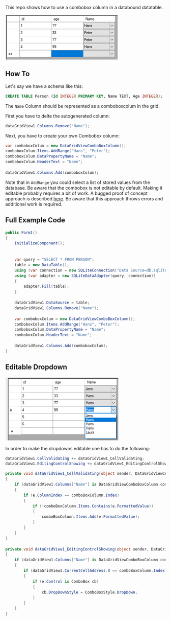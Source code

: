 This repo shows how to use a combobox column in a databound datatable.

![img](./resources/datagrid.PNG)

## How To

Let's say we have a schema like this:

```SQL
CREATE TABLE Person (Id INTEGER PRIMARY KEY, Name TEXT, Age INTEGER);
```

The `Name` Column should be represented as a comboboxcolum in the grid.

First you have to delte the autogenerated column:

```C#
dataGridView1.Columns.Remove("Name");
```

Next, you have to create your own Combobox column:

```C#
var comboboxColum = new DataGridViewComboBoxColumn();
comboboxColum.Items.AddRange("Hans", "Peter");
comboboxColum.DataPropertyName = "Name";
comboboxColum.HeaderText = "Name";

dataGridView1.Columns.Add(comboboxColum);
```

Note that in `AddRange` you could select a list of stored values from the database. 
Be aware that the combobox is not editable by default. Making it editable probably requires a bit of work.
A bugged proof of concept approach is described [here](https://bettereducation.com.au/forum/it.aspx?g=posts&t=1905). Be aware that this approach throws errors and additional work is required.

## Full Example Code

```C#
public Form1()
{
    InitializeComponent();


    var query = "SELECT * FROM PERSON";
    table = new DataTable();
    using (var connection = new SQLiteConnection("Data Source=db.sqlite"))
    using (var adapter = new SQLiteDataAdapter(query, connection))
    {
        adapter.Fill(table);
    }

    dataGridView1.DataSource = table;
    dataGridView1.Columns.Remove("Name");

    var comboboxColum = new DataGridViewComboBoxColumn();
    comboboxColum.Items.AddRange("Hans", "Peter");
    comboboxColum.DataPropertyName = "Name";
    comboboxColum.HeaderText = "Name";

    dataGridView1.Columns.Add(comboboxColum);
}
```

## Editable Dropdown

![img](./resources/editable_dropdown.PNG)


In order to make the dropdowns editable one has to do the following:

```C#
dataGridView1.CellValidating += dataGridView1_CellValidating;
dataGridView1.EditingControlShowing += dataGridView1_EditingControlShowing;
```
```C#
private void dataGridView1_CellValidating(object sender, DataGridViewCellValidatingEventArgs e)
{
    if (dataGridView1.Columns["Name"] is DataGridViewComboBoxColumn comboBoxColumn)
    {
        if (e.ColumnIndex == comboBoxColumn.Index)
        {
            if (!comboBoxColumn.Items.Contains(e.FormattedValue))
            {
                comboBoxColumn.Items.Add(e.FormattedValue);
            }
        }
    }
}

private void dataGridView1_EditingControlShowing(object sender, DataGridViewEditingControlShowingEventArgs e)
{
    if (dataGridView1.Columns["Name"] is DataGridViewComboBoxColumn comboBoxColumn)
    {
        if (dataGridView1.CurrentCellAddress.X == comboBoxColumn.Index)
        {
            if (e.Control is ComboBox cb)
            {
                cb.DropDownStyle = ComboBoxStyle.DropDown;
            }
        }
    }
}
```